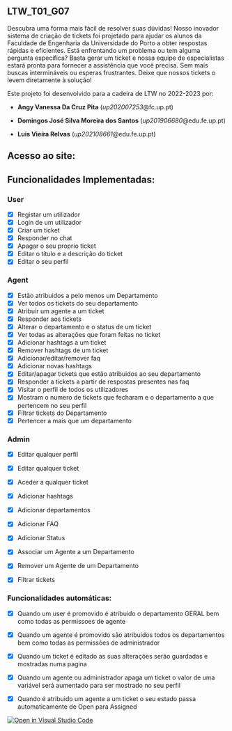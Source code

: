 ## LTW_T01_G07

Descubra uma forma mais fácil de resolver suas dúvidas! Nosso inovador sistema de criação de tickets foi projetado para ajudar os alunos da Faculdade de Engenharia da Universidade do Porto a obter respostas rápidas e eficientes. Está enfrentando um problema ou tem alguma pergunta específica? Basta gerar um ticket e nossa equipe de especialistas estará pronta para fornecer a assistência que você precisa. Sem mais buscas intermináveis ou esperas frustrantes. Deixe que nossos tickets o levem diretamente à solução!

Este projeto foi desenvolvido para a cadeira de LTW no 2022-2023 por:

- **Angy Vanessa Da Cruz Pita** (*up202007253*@fc.up.pt)

- **Domingos José Silva Moreira dos Santos** (*up201906680*@edu.fe.up.pt)

- **Luis Vieira Relvas** (*up202108661*@edu.fe.up.pt)


## Acesso ao site: 


## Funcionalidades Implementadas: 

### User
- [x] Registar um utilizador
- [x] Login de um utilizador
- [x] Criar um ticket
- [x] Responder no chat 
- [x] Apagar o seu proprio ticket
- [x] Editar o título e a descrição do ticket
- [x] Editar o seu perfil 

### Agent
- [x] Estão atribuidos a pelo menos um Departamento
- [x] Ver todos os tickets do seu departamento
- [x] Atribuir um agente a um ticket
- [x] Responder aos tickets
- [x] Alterar o departamento e o status de um ticket
- [x] Ver todas as alterações que foram feitas no ticket
- [x] Adicionar hashtags a um ticket
- [x] Remover hashtags de um ticket
- [x] Adicionar/editar/remover faq
- [x] Adicionar novas hashtags
- [x] Editar/apagar tickets que estão atribuidos ao seu departamento
- [x] Responder a tickets a partir de respostas presentes nas faq
- [x] Visitar o perfil de todos os utilizadores
- [x] Mostram o numero de tickets que fecharam e o departamento a que pertencem no seu perfil
- [x] Filtrar tickets do Departamento
- [x] Pertencer a mais que um departamento

### Admin

- [x] Editar qualquer perfil 
- [x] Editar qualquer ticket
- [x] Aceder a qualquer ticket
- [x] Adicionar hashtags 
- [x] Adicionar departamentos
- [x] Adicionar FAQ
- [x] Adicionar Status
- [x] Associar um Agente a um Departamento
- [x] Remover um Agente de um Departamento
- [x] Filtrar tickets 


### Funcionalidades automáticas: 
- [x] Quando um user é promovido é atribuido o departamento GERAL bem como todas as permissoes de agente
- [x] Quando um agente é promovido são atribuidos todos os departamentos bem como todas as permissões de administrador
- [x] Quando um ticket é editado as suas alterações serão guardadas e mostradas numa pagina
- [x] Quando um agente ou administrador apaga um ticket o valor de uma variável será aumentado para ser mostrado no seu perfil
- [x] Quando é atribuido um agente a um ticket o seu estado passa automaticamente de Open para Assigned













[![Open in Visual Studio Code](https://classroom.github.com/assets/open-in-vscode-c66648af7eb3fe8bc4f294546bfd86ef473780cde1dea487d3c4ff354943c9ae.svg)](https://classroom.github.com/online_ide?assignment_repo_id=10503767&assignment_repo_type=AssignmentRepo)
